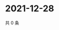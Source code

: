 # 2021-12-28

共 0 条

<!-- BEGIN WEIBO -->
<!-- 最后更新时间 Tue Dec 28 2021 14:18:03 GMT+0800 (China Standard Time) -->

<!-- END WEIBO -->
